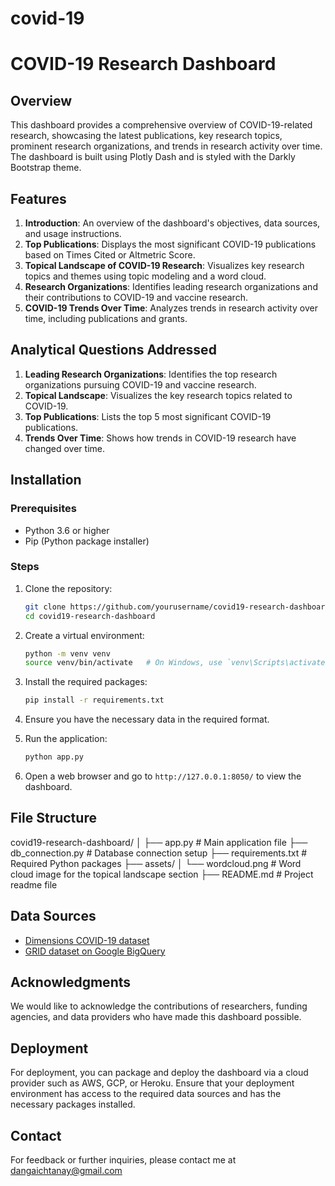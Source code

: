 # covid-19
# COVID-19 Research Dashboard

## Overview

This dashboard provides a comprehensive overview of COVID-19-related research, showcasing the latest publications, key research topics, prominent research organizations, and trends in research activity over time. The dashboard is built using Plotly Dash and is styled with the Darkly Bootstrap theme.

## Features

1. **Introduction**: An overview of the dashboard's objectives, data sources, and usage instructions.
2. **Top Publications**: Displays the most significant COVID-19 publications based on Times Cited or Altmetric Score.
3. **Topical Landscape of COVID-19 Research**: Visualizes key research topics and themes using topic modeling and a word cloud.
4. **Research Organizations**: Identifies leading research organizations and their contributions to COVID-19 and vaccine research.
5. **COVID-19 Trends Over Time**: Analyzes trends in research activity over time, including publications and grants.

## Analytical Questions Addressed

1. **Leading Research Organizations**: Identifies the top research organizations pursuing COVID-19 and vaccine research.
2. **Topical Landscape**: Visualizes the key research topics related to COVID-19.
3. **Top Publications**: Lists the top 5 most significant COVID-19 publications.
4. **Trends Over Time**: Shows how trends in COVID-19 research have changed over time.

## Installation

### Prerequisites

- Python 3.6 or higher
- Pip (Python package installer)

### Steps

1. Clone the repository:
    ```bash
    git clone https://github.com/yourusername/covid19-research-dashboard.git
    cd covid19-research-dashboard
    ```

2. Create a virtual environment:
    ```bash
    python -m venv venv
    source venv/bin/activate   # On Windows, use `venv\Scripts\activate`
    ```

3. Install the required packages:
    ```bash
    pip install -r requirements.txt
    ```

4. Ensure you have the necessary data in the required format.

5. Run the application:
    ```bash
    python app.py
    ```

6. Open a web browser and go to `http://127.0.0.1:8050/` to view the dashboard.

## File Structure

covid19-research-dashboard/
│
├── app.py # Main application file
├── db_connection.py # Database connection setup
├── requirements.txt # Required Python packages
├── assets/
│ └── wordcloud.png # Word cloud image for the topical landscape section
├── README.md # Project readme file


## Data Sources

- [Dimensions COVID-19 dataset](https://www.dimensions.ai/news/dimensions-is-facilitating-access-to-covid-19-research/)
- [GRID dataset on Google BigQuery](https://www.grid.ac/)

## Acknowledgments

We would like to acknowledge the contributions of researchers, funding agencies, and data providers who have made this dashboard possible.

## Deployment

For deployment, you can package and deploy the dashboard via a cloud provider such as AWS, GCP, or Heroku. Ensure that your deployment environment has access to the required data sources and has the necessary packages installed.

## Contact

For feedback or further inquiries, please contact me at dangaichtanay@gmail.com
